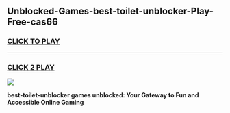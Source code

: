 
## Unblocked-Games-best-toilet-unblocker-Play-Free-cas66
<h3>
<a href="https://premium76.site?title=best-toilet-unblocker&ref=20M">CLICK TO PLAY</a></h3>
<hr>

<h3>
<a href="https://premium76.site?title=best-toilet-unblocker&ref=20M">CLICK 2 PLAY</a>
  
</h3>

<a href="https://premium76.site?title=best-toilet-unblocker&ref=19M"><img src="https://clearcache.store/games.png"></a>


**best-toilet-unblocker games unblocked: Your Gateway to Fun and Accessible Online Gaming**
